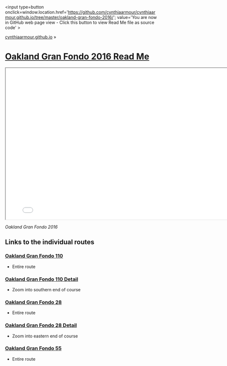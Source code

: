 <span style=display:none; >[You are now in GitHub source code view - click this link to view Read Me file as a web page]
( https://cynthiaarmour.github.io/oakland-gran-fondo-2016/index.html#readme.md "View file as a web page." ) </span>
<input type=button onclick=window.location.href='https://github.com/cynthiaarmour/cynthiaarmour.github.io/tree/master/oakland-gran-fondo-2016/'; value='You are now in GitHub web page view - Click this button to view Read Me file as source code' >

[cynthiaarmour.github.io]( http://cynthiaarmour.github.io ) &raquo;

[Oakland Gran Fondo 2016 Read Me]( index.html )
===

<iframe src=" ../oakland-gran-fondo-2016-assets/code/oakland-gran-fondo-2016.html" width=800px height=500px onload=this.contentWindow.THR.controls.enableZoom=false; ></iframe>

_Oakland Gran Fondo 2016_


## Links to the individual routes

### [Oakland Gran Fondo 110]( ./oakland-gran-fondo-2016.html#file=https://cynthiaarmour.github.io/oakland-gran-fondo-2016/maps/oakland-gran-fondo-100-r1_11_328_791_3_3_510_510_.json )

* Entire route

### [Oakland Gran Fondo 110 Detail]( ./oakland-gran-fondo-2016.html#file=https://cynthiaarmour.github.io/oakland-gran-fondo-2016/maps/oakland-gran-fondo-100-r1_14_2642_6341_3_3_510_510_.json )

* Zoom into southern end of course


### [Oakland Gran Fondo 28]( https://cynthiaarmour.github.io/oakland-gran-fondo-2016/code/oakland-gran-fondo-2016.html )

* Entire route 


### [Oakland Gran Fondo 28 Detail]( https://cynthiaarmour.github.io/oakland-gran-fondo-2016/code/oakland-gran-fondo-2016.html#file=https://cynthiaarmour.github.io/oakland-gran-fondo-2016/maps/oakland-gran-fondo-28_14_2631_6329_3_3_510_510_.json )

* Zoom into eastern end of course


### [Oakland Gran Fondo 55]( https://cynthiaarmour.github.io/oakland-gran-fondo-2016/code/oakland-gran-fondo-2016.htmll#file=https://cynthiaarmour.github.io/oakland-gran-fondo-2016/maps/oakland-gran-fondo-55_13_1313_3164_7_5_490_350_.json )

* Entire route 

